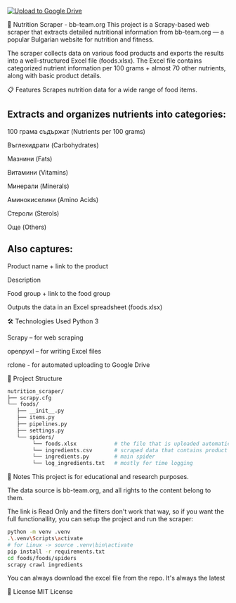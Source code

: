 [![Upload to Google Drive](https://github.com/chebishev/bb-team-info-by-ingredient/actions/workflows/xlsx_to_gdrive.yml/badge.svg)](https://github.com/chebishev/bb-team-info-by-ingredient/actions/workflows/xlsx_to_gdrive.yml)

🥦 Nutrition Scraper - bb-team.org
This project is a Scrapy-based web scraper that extracts detailed nutritional information from bb-team.org — a popular Bulgarian website for nutrition and fitness.

The scraper collects data on various food products and exports the results into a well-structured Excel file (foods.xlsx). The Excel file contains categorized nutrient information per 100 grams + almost 70 other nutrients, along with basic product details.

📋 Features
Scrapes nutrition data for a wide range of food items.

## Extracts and organizes nutrients into categories:
100 грама съдържат (Nutrients per 100 grams)

Въглехидрати (Carbohydrates)

Мазнини (Fats)

Витамини (Vitamins)

Минерали (Minerals)

Аминокиселини (Amino Acids)

Стероли (Sterols)

Още (Others)

## Also captures:

Product name + link to the product

Description

Food group + link to the food group

Outputs the data in an Excel spreadsheet (foods.xlsx)

🛠️ Technologies Used
Python 3

Scrapy – for web scraping

openpyxl – for writing Excel files

rclone - for automated uploading to Google Drive

📂 Project Structure
```bash
nutrition_scraper/
├── scrapy.cfg
└── foods/
   ├── __init__.py
   ├── items.py
   ├── pipelines.py
   ├── settings.py
   └── spiders/       
        └── foods.xlsx            # the file that is uploaded automatically to Google Drive
        └── ingredients.csv       # scraped data that contains product name, description, food_group, url and nutrients
        └── ingredients.py        # main spider
        └── log_ingredients.txt   # mostly for time logging
```


📌 Notes
This project is for educational and research purposes.

The data source is bb-team.org, and all rights to the content belong to them.

The link is Read Only and the filters don't work that way, so if you want the full functionallity, you can setup the project and run the scraper:
```bash
python -m venv .venv
.\.venv\Scripts\activate
# for Linux -> source .venv\bin\activate
pip install -r requirements.txt
cd foods/foods/spiders
scrapy crawl ingredients
```
You can always download the excel file from the repo. It's always the latest

📄 License
MIT License
